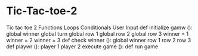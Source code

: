 # Tic-Tac-toe-2
Tic tac toe 2
Functions 
Loops
Conditionals
User Input
def initialize gamw ():
global winner
global turn
global row 1
global row 2
global row 3
winner = 1
winner = 2
winner = 3
def check winner ():
global winner
row 1
row 2
row 3
def playwr ():
player 1
player 2
execute game ():
def run game
